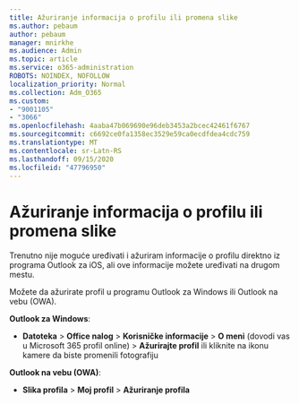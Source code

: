 ```yaml
---
title: Ažuriranje informacija o profilu ili promena slike
ms.author: pebaum
author: pebaum
manager: mnirkhe
ms.audience: Admin
ms.topic: article
ms.service: o365-administration
ROBOTS: NOINDEX, NOFOLLOW
localization_priority: Normal
ms.collection: Adm_O365
ms.custom:
- "9001105"
- "3066"
ms.openlocfilehash: 4aaba47b069690e96deb3453a2bcec42461f6767
ms.sourcegitcommit: c6692ce0fa1358ec3529e59ca0ecdfdea4cdc759
ms.translationtype: MT
ms.contentlocale: sr-Latn-RS
ms.lasthandoff: 09/15/2020
ms.locfileid: "47796950"
---
```

# <a name="update-my-profile-information-or-change-my-picture"></a>Ažuriranje informacija o profilu ili promena slike

Trenutno nije moguće uređivati i ažuriram informacije o profilu direktno iz programa Outlook za iOS, ali ove informacije možete uređivati na drugom mestu. 

Možete da ažurirate profil u programu Outlook za Windows ili Outlook na vebu (OWA). 

**Outlook za Windows**: 

- **Datoteka**  >  **Office nalog**  >  **Korisničke informacije**  >  **O meni** (dovodi vas u Microsoft 365 profil online) > **Ažurirajte profil** ili kliknite na ikonu kamere da biste promenili fotografiju  
  
**Outlook na vebu (OWA)**: 

- **Slika profila**  >  **Moj profil**  >  **Ažuriranje profila**
